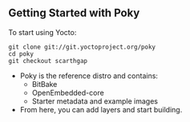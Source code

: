 Getting Started with Poky
---
To start using Yocto:
```
git clone git://git.yoctoproject.org/poky
cd poky
git checkout scarthgap
```
- Poky is the reference distro and contains:
  - BitBake
  - OpenEmbedded-core
  - Starter metadata and example images
- From here, you can add layers and start building.
